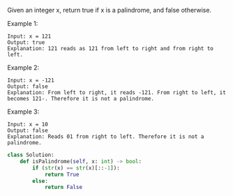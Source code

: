 Given an integer x, return true if x is a palindrome, and false otherwise.

Example 1:
```
Input: x = 121
Output: true
Explanation: 121 reads as 121 from left to right and from right to left.
```
Example 2:
```
Input: x = -121
Output: false
Explanation: From left to right, it reads -121. From right to left, it becomes 121-. Therefore it is not a palindrome.
```
Example 3:
```
Input: x = 10
Output: false
Explanation: Reads 01 from right to left. Therefore it is not a palindrome.
```
```python
class Solution:
    def isPalindrome(self, x: int) -> bool:
        if (str(x) == str(x)[::-1]):
            return True
        else:
            return False
```
